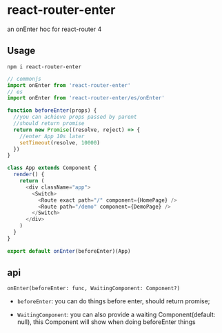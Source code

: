 # react-router-enter

an onEnter hoc for react-router 4

## Usage

`npm i react-router-enter`

```javascript
// commonjs
import onEnter from 'react-router-enter'
// es
import onEnter from 'react-router-enter/es/onEnter'

function beforeEnter(props) {
  //you can achieve props passed by parent
  //should return promise
  return new Promise((resolve, reject) => {
    //enter App 10s later
    setTimeout(resolve, 10000)
  })
}

class App extends Component {
  render() {
    return (
      <div className="app">
        <Switch>
          <Route exact path="/" component={HomePage} />
          <Route path="/demo" component={DemoPage} />
        </Switch>
      </div>
    )
  }
}

export default onEnter(beforeEnter)(App)
```

## api

`onEnter(beforeEnter: func, WaitingComponent: Component?)`

- `beforeEnter`: you can do things before enter, should return promise;

- `WaitingComponent`: you can also provide a waiting Component(default: null), this Component will show when doing beforeEnter things
